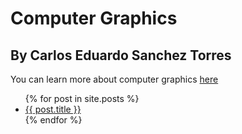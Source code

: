 # Computer Graphics
## By Carlos Eduardo Sanchez Torres
You can learn more about computer graphics [here](https://carlos-eduardo-sanchez-torres.sanchezcarlosjr.com/Computer-Graphics-CG-0dd2efc64df946359e6b8edaa91eb947)

<ul>
  {% for post in site.posts %}
    <li>
      <a href="{{ post.url }}">{{ post.title }}</a>
    </li>
  {% endfor %}
</ul>

